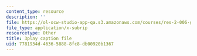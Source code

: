 ```yaml
---
content_type: resource
description: ''
file: https://ol-ocw-studio-app-qa.s3.amazonaws.com/courses/res-2-006-girls-who-build-cameras-summer-2016/7781934d463658888fc8db00920b1367_gXalqmV5ZEU.vtt
file_type: application/x-subrip
resourcetype: Other
title: 3play caption file
uid: 7781934d-4636-5888-8fc8-db00920b1367
---
```

